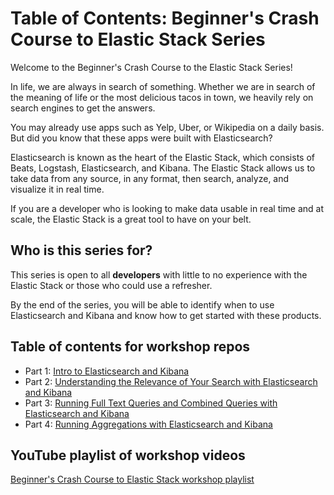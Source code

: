 # Table of Contents: Beginner's Crash Course to Elastic Stack Series

Welcome to the Beginner's Crash Course to the Elastic Stack Series!

In life, we are always in search of something. Whether we are in search of the meaning of life or the most delicious tacos in town, we heavily rely on search engines to get the answers.

You may already use apps such as Yelp, Uber, or Wikipedia on a daily basis. But did you know that these apps were built with Elasticsearch?

Elasticsearch is known as the heart of the Elastic Stack, which consists of Beats, Logstash, Elasticsearch, and Kibana. The Elastic Stack allows us to take data from any source, in any format, then search, analyze, and visualize it in real time.

If you are a developer who is looking to make data usable in real time and at scale, the Elastic Stack is a great tool to have on your belt.

## Who is this series for?

This series is open to all **developers** with little to no experience with the Elastic Stack or those who could use a refresher.

By the end of the series, you will be able to identify when to use Elasticsearch and Kibana and know how to get started with these products. 

## Table of contents for workshop repos
- Part 1: [Intro to Elasticsearch and Kibana](https://github.com/LisaHJung/Part-1-Intro-to-Elasticsearch-and-Kibana)
- Part 2: [Understanding the Relevance of Your Search with Elasticsearch and Kibana](https://github.com/LisaHJung/Part-2-Understanding-the-relevance-of-your-search-with-Elasticsearch-and-Kibana-)
- Part 3: [Running Full Text Queries and Combined Queries with Elasticsearch and Kibana](https://github.com/LisaHJung/Part-3-Running-full-text-queries-and-combined-queries-with-Elasticsearch-and-Kibana)
- Part 4: [Running Aggregations with Elasticsearch and Kibana](https://github.com/LisaHJung/Part-4-Running-Aggregations-with-Elasticsearch-and-Kibana)

## YouTube playlist of workshop videos
[Beginner's Crash Course to Elastic Stack workshop playlist](https://www.youtube.com/watch?v=gS_nHTWZEJ8&list=PL_mJOmq4zsHZYAyK606y7wjQtC0aoE6Es)

